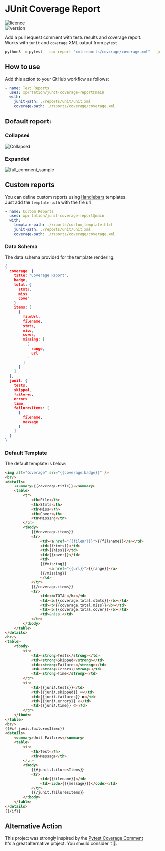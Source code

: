 
# JUnit Coverage Report

![licence](https://img.shields.io/github/license/xportation/junit-coverage-report)  
![version](https://img.shields.io/github/package-json/v/xportation/junit-coverage-report)

Add a pull request comment with tests results and coverage report.  
Works with `junit` and `coverage` XML output from `pytest`.
```bash
python3 -m pytest --cov-report "xml:reports/coverage/coverage.xml" --junitxml="reports/unit/unit.xml"
```
## How to use
Add this action to your GitHub workflow as follows:
```yaml
- name: Test Reports
  uses: xportation/junit-coverage-report@main
  with:
    junit-path: ./reports/unit/unit.xml  
    coverage-path: ./reports/coverage/coverage.xml
```

## Default report:
### Collapsed
![Collapsed](https://user-images.githubusercontent.com/4412615/170160271-f90ec3ed-3a80-4b56-bd93-8e6ae615ec70.jpg)
### Expanded
![full_comment_sample](https://user-images.githubusercontent.com/4412615/170160281-9b0c5b64-48a7-4262-8147-337a7aa38d86.jpg)

## Custom reports
You can define custom reports using [Handlebars](https://handlebarsjs.com) templates.  
Just add the `template-path` with the file url. 
```yaml
- name: Custom Reports
  uses: xportation/junit-coverage-report@main
  with:
    template-path: ./reports/custom_template.html   
    junit-path: ./reports/unit/unit.xml  
    coverage-path: ./reports/coverage/coverage.xml
```

### Data Schema
The data schema provided for the template rendering:
```json
{
  coverage: {
    title: "Coverage Report",
    badge,
    total: {
      stmts,
      miss,
      cover
    },
    items: [
      {
        fileUrl, 
        filename, 
        stmts, 
        miss, 
        cover, 
        missing: [
          {
            range, 
            url
          }
        ]
      }
    ]
  }, 
  junit: {
    tests, 
    skipped, 
    failures, 
    errors, 
    time, 
    failuresItems: [
      {
        filename, 
        message
      }
    ]
  } 
}
```

### Default Template
The default template is below:
```html
<img alt="Coverage" src="{{coverage.badge}}" />
<br/>
<details>
    <summary>{{coverage.title}}</summary>
    <table>
        <tr>
            <th>File</th>
            <th>Stmts</th>
            <th>Miss</th>
            <th>Cover</th>
            <th>Missing</th>
        </tr>
        <tbody>
            {{#coverage.items}}
            <tr>
                <td><a href="{{fileUrl}}">{{filename}}</a></td>
                <td>{{stmts}}</td>
                <td>{{miss}}</td>
                <td>{{cover}}</td>
                <td>
                {{#missing}}
                    <a href="{{url}}">{{range}}</a> 
                {{/missing}}
                </td>
            </tr>
            {{/coverage.items}}
            <tr>
                <td><b>TOTAL</b></td>
                <td><b>{{coverage.total.stmts}}</b></td>
                <td><b>{{coverage.total.miss}}</b></td>
                <td><b>{{coverage.total.cover}}</b></td>
                <td>&nbsp;</td>
            </tr>
        </tbody>
    </table>
</details>
<br/> 
<table>
    <tbody>
        <tr>
            <td><strong>Tests</strong></td>
            <td><strong>Skipped</strong></td>
            <td><strong>Failures</strong></td>
            <td><strong>Errors</strong></td>
            <td><strong>Time</strong></td>
        </tr>
        <tr>
            <td>{{junit.tests}}</td>
            <td>{{junit.skipped}} 💤</td>
            <td>{{junit.failures}} ❌</td>
            <td>{{junit.errors}} 🔥</td>
            <td>{{junit.time}} ⏱</td>
        </tr>
    </tbody>
</table>
<br/>
{{#if junit.failuresItems}}
<details>
    <summary>Unit Failures</summary>
    <table>
        <tr>
            <th>Test</th>
            <th>Message</th>
        </tr>
        <tbody>
            {{#junit.failuresItems}}
            <tr>
                <td>{{filename}}</td>
                <td><code>{{{message}}}</code></td>
            </tr>
            {{/junit.failuresItems}}
        </tbody>
    </table>
</details>
{{/if}}
```

## Alternative Action
This project was strongly inspired by the [Pytest Coverage Comment](https://github.com/MishaKav/pytest-coverage-comment)  
It's a great alternative project. You should consider it 🖤.